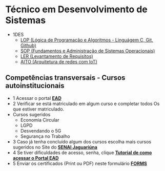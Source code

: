 # Técnico em Desenvolvimento de Sistemas
- 1DES
    - [LOP (Lógica de Programação e Algoritmos - Linguágem C, Git, Github)](./2em/01-lop/)
    - [SOP (Fundamentos e Administração de Sistemas Operacionais)](./2em/02-sop/)
    - [LER (Levantamento de Requisitos)](./2em/03-ler/)
    - [AITO (Arquitetura de redes com IoT)](./2em/04-aito/)

## Competências transversais - Cursos autoinstitucionais
- 1 Acessar o portal **[EAD](https://ead.sp.senai.br)**
- 2 Verificar se está matriculado em algum curso e completar todos Os que estiver matriculado.
- Cursos sugeridos
    - Economia Circular
    - LGPD
    - Desvendando o 5G
    - Segurança no Trabalho
- 3 Caso já tenha concluído algum dos cursos escolha mais cursos sugeridos no Site do **[SENAI Jaguariúna](https://jaguariuna.sp.senai.br/cursos/13/899/formacao-inicial-e-continuada?Parent=898)**
- 4 Se tiver dificuldades de acesso, senha, clique **[Tutorial de como acessar o Portal EAD](https://ead.sp.senai.br/tutorial/comoacessar/)**
- 5 Enviar os certificados (Print ou PDF) neste formulário **[FORMS](https://forms.gle/STMxikkU8qVfLuEb8)**